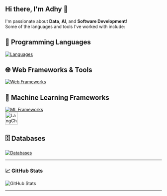 ## Hi there, I'm Adhy 👋

I'm passionate about **Data**, **AI**, and **Software Development**!  
Some of the languages and tools I've worked with include:

## 🧠 Programming Languages
[![Languages](https://skillicons.dev/icons?i=python,c,cpp,typescript,javascript,dart,go&perline=7)](https://skillicons.dev)

## 🌐 Web Frameworks & Tools
[![Web Frameworks](https://skillicons.dev/icons?i=react,flutter,fastapi,flask,docker,figma,tauri&perline=7)](https://skillicons.dev)

## 🤖 Machine Learning Frameworks
[![ML Frameworks](https://skillicons.dev/icons?i=tensorflow,scikitlearn,opencv&perline=3)](https://skillicons.dev)  
<a href="https://www.langchain.com/">
  <img src="https://raw.githubusercontent.com/langchain-ai/langchain/master/docs/static/img/logo.png" alt="LangChain" width="40"/>
</a>

## 🗄️ Databases
[![Databases](https://skillicons.dev/icons?i=postgresql,mongodb,firebase&perline=3)](https://skillicons.dev)

---

### 📈 GitHub Stats

![GitHub Stats](https://github-readme-stats.vercel.app/api/top-langs/?username=AdhyaksaWP&layout=compact&theme=radical&cache_buster=TIMESTAMP)

---
